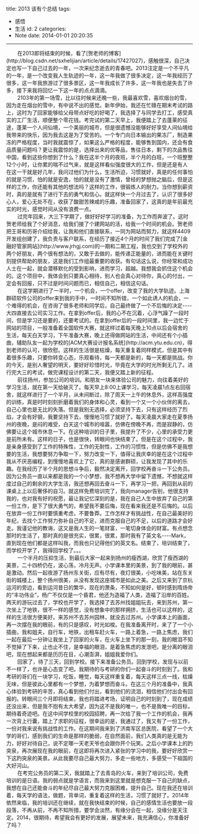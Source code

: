 title: 2013 该有个总结
tags:
  - 感悟
  - 生活
id: 2
categories:
  - Note
date: 2014-01-01 20:20:35
---

<div style="font-size: 14px;"><span style="padding-left: 30px;">在2013即将结束的时候，看了[贺老师的博客](http://blog.csdn.net/sxhelijian/article/details/17427027)，感触很深，自己决定也写一下自己过去的一年，一次来纪念逝去的青春吧。2013注定是一个不平凡的一年，是一个改变我人生轨迹的一年，这一年我做了很多决定，这一年我经历了很多，这一年我旅游过了很多景区，这一年我成长了许多，这一年我也是失去了许多，接下来我将回忆一下这一年的点点滴滴。</span></div>
<div style="font-size: 14px;"><span style="padding-left: 30px;">2103年的第一场雪，比以往时候来还晚一些，我最喜欢雪，喜欢烟台的雪，因为走在烟台的雪中，有中说不出的感觉。新年伊始，我还在忙碌在期末考试的路上，这时为了回家能够给父母带点好吃的好喝了，我选择了与同学去打工，感受真实的工厂生活，顺便整个零花钱。考完试的第二天早上，我便踏上了去蓬莱的征途，蓬莱一个人间仙境，一个美丽的城市，但是很遗憾没能够好好享受人间仙境给我带来的快乐，因为我去这是为了受苦的。一个专门向日本输出的果冻厂，制造果冻的严格程度，当时我就震惊了，如果这么严格的程度，能够售到国内，还会有食品质量问题吗？更让我震惊的是，选择出来的优等品，售往日本，剩下的次品售往中国，看到这些你想到了什么？我在这半个月的夜班，半个月的白班，一个班整整12个小时，让你累的喘不过气来，就是这样看似强度很大的工作，但是还是有人在这一干就是好几年，我问过他们为什么，生活所迫，习惯就好，真是的任何事怕的就是习惯，怕的就是安逸，怕的就是没有了激情，曾经的梦想抛之脑后，但是这样的工作，你还能有其他的想法吗？这样的工作，很锻炼人的耐力。当你想到薪资时，真的是就有了进行下去的勇气和信心。就这样快一个月过去了，认识了很多好心人，爱心无处不在，收获了酸甜苦辣咸的乐趣，准备回家了，这真的是年前最充实的时光，感觉时间从没有浪费一点。</span></div>
<div style="font-size: 14px;"><span style="padding-left: 30px;">过完年回来，大三下学期了，做好好好学习的准备，为工作而奔波了。这时贺老师给我了个好消息，给我们接了个建网站的活，给我一个时间的机会。贺老师把王哥和历哥介绍给我，让我和他们直接联系，一同为网站而努力，就这样4409开发组创建了，我负责与客户联系，在经历了接近4个月的时间了我们完成了[金融好管家网站](http://www.jrhgj.com)的一期和二期工程，我也交到了学校外的两个好朋友，两个很有想法的，又敢于去做的，能传递正能量的，进而能在关键时刻提供帮助的朋友，这是我们工作组最重要的收获。有句话这么说，你经常和成功人士在一起，就会潜移默化的受到影响，进而学习，超越。我想我会抓住这个机会的。这个项目中，我体会到只要真心相待，别人也会真心对待你，真心的付出，一定会有回报，只不过是时间问题而已，相信自己，相信这句话。</span></div>
<div style="font-size: 14px;"><span style="padding-left: 30px;">在这学期进行了一半时，一个机会，一个offer，改变了我的大学轨迹。上海群硕软件公司的offer来到我的手中，一时间不知所错，一个如此诱人的机会，一个难得的机会，在咨询了很多老师和同学后，自己最终做了一个不后悔的决定----大四直接去公司实习工作。在拿到offer后，我的心不在沉着，心浮气躁了一段时间，但是学习还是要的，还要考试的。在拿到offer后的一段时间里，我一边忙于网站的项目，一般准备着全国软件大赛，就这样过着每天晚上10点以后会宿舍的生活，每天白天学习，下午准备大赛，晚上还得做网站的生活，中间还有个小插曲，辅助队友一起为学校的[ACM大赛设计报名系统](http://acm.ytu.edu.cn)，得到老师的认可，很欣慰。这样的生活很是枯燥，每天重复着同样模式，但是其中有着很多乐趣，只要你转变心态，乐观看待，每一天都是新的，每一天都是挑战。你的今天，是别人奢望的明天，要好好珍惜时光，毕竟在大学的时光所剩无几了。进行完大三的考试，做完课程设计的第二天，我便又踏上新的征程。</span></div>
<div style="font-size: 14px;"><span style="padding-left: 30px;">前往扬州，参加公司的培训。和朋友一块来体验公司的魅力，向往着美好的学习生活，就在第一天给破灭了。每天早上8:00上课学习，每天凌晨1点左右回宿舍，就这样进行了一个半月，从未间断过，除了周天一上午的休息外，这样高强度的训练，真是时时刻刻折磨着我们的身体和心灵，看到一个又一个小伙伴的离去，自己心里也是无比的失落。但是我别无选择，必须坚持下去，只有这样经历了烈焰，才会有好钢，我要坚持下去，慢慢地习惯了就好了。每天凌晨大家走在夏季扬州的夜晚，是闷的难受，白天这个城市的喧嚣，仿佛在傍晚不再，而是寂静的，仿佛要让这个城市休息一下。在这种培训的日子里，我提升了不少，心里的承受力更是前所未有。这样的日子，也是很快，转眼间也快结束了。但是在这个过程中，我是亲身感受到了工作的特殊性，工作的无耐性，工作的习惯性，但是仿佛不是我想要的生活，我想要努力争取一下，努力改变一下，值得让我庆幸的是在这个过程中我从不厌恶编程，到慢慢地喜欢上了它，真的是感谢群硕，让我发现了其中的乐趣。在我经历了半个月的思想斗争后，毅然决定离开，回学校再奋斗一下公务员。因为公务员一直以来都是我的一个小梦想，我不想再大学中留下遗憾，不想就这样度过自己的剩余的大学生活，我还想再回去奋斗一下，再学习一把，再回到从前的课桌上上以后奢侈的自习。就这样免费培训完了，我向manager告别，他很支持我的，也对我有好的祝愿，最让我记忆深刻的是，我在自己人生中放弃了自己的第一份工作，是下了很大勇气的，希望我不要后悔，现在看来我还是不后悔的。以后在放弃一份工作时要慎重考虑，不要鲁莽。工作怎样才有挑战性，在自己最美好的年纪，去找个工作努力弥补自己的不足，进而克服自己的不足，以后的道路才会好走。我谨记他的教诲，这又是我人生的一笔财富，一笔切身体会的财富。有点想念那时的生活了，那时真的是很充实，很累，很累，那时我有了英文名----Mark，直到现在他们都是这样叫我，而我也只记得他们的英文名。结束了，培训结束了，而学校开学了，我得回学校了。。。</span></div>
<div style="font-size: 14px;"><span style="padding-left: 30px;">一个半月的压抑生活，到最后大家一起来到扬州的瘦西湖，欣赏了瘦西湖的美景，二十四桥仍在，波心荡，冷月无声。小学课本里的美景，到了我的眼前，甚是激动。然后一起夜游了扬州东关街，应有尽有，夜灯很美，小吃味美，站在东关街的城楼上，整个扬州很美，从没有发现这座城市是如此之美。之后又来到了京杭运河的旁边，看到运河昔日的繁华，现在的萧条，不知如何是好，顿时感到隋炀帝的“丰功伟业”，杨广不仅仅是一个昏君，他还为造福了人类，造福了沿岸的百姓。两天的游玩过去了，学校也开学了，我选择了去苏州找姐姐玩去，来到苏州，第一次坐上了地铁，很不一样的感觉，没有想象中的那样拥挤，生活也可以这样的，这样的生活很方便美好。来苏州不去苏州园林，就没去过苏州。小学课本上的画面，再一次摆在我的眼前，有的只是感叹，时光如梭。在我准备离开时，来了了一个小插曲，我和姐夫，自行车，地铁，出租车赶火车，一路上着急，一路上焦虑，我们一起在最后一分钟让我坐上了回家的火车，在火车上坐下的那一刻，我的眼泪不知不觉掉了下来，止也止不住，是幸福的眼泪，是着急焦虑的发泄吧，是分离的眼泪吧，现在想起来都是历历在目，心潮澎湃，姐姐我爱你们。</span></div>
<div style="font-size: 14px;"><span style="padding-left: 30px;">回家了，待了三天，回到学校。接下来准备公务员。回到学校，发现与以前不一样了，也许是心态变了吧。我期待的与考研的你们一起奋斗的时刻到了。我和考研的哥们在一块学习，吃饭，睡觉，每天这样重复着，每天这样三点一线，枯燥无味，但是彼此心里都有一个梦想，为着梦想而奋斗。在这三个月的准备中，我真心体验到考研的辛苦，真心看到他们付出，看到他们的流泪，相信他们付出会有回报的。转眼间三个月即将结束，我也将踏进考场，证明自己的时刻到了，现在成绩还没出来，但是我不抱有太大希望，因为这不是我的唯一，也不是我唯一的目标，期待着奇迹吧。在这中间学校里的校园招聘，再一次给了我一个工作的机会，我再一次背上行囊，踏上了求职的征程，很幸运的是，我通过了，我又有了一份工作，一份对我来说有挑战性的工作。在这期间我来到了济南军区总医院，看望了一个大学的哥们，感到我们的生命是那样的脆弱，在自然面前，我们人类真的是无能为力，好好对待自己，说不定哪一天老天爷也会跟你开个玩笑。之后小学课本上的趵突泉，再次展现在我的眼前，在这即将再次进入紧张的学习中的我，要好好欣赏一下这趵突泉的美景。从此我要尽自己最大努力，多走一些地方，多感受一下祖国的大好河山。</span></div>
<div style="font-size: 14px;"><span style="padding-left: 30px;">在考完公务员的第二天，我就踏上了去青岛的火车，来到了培训公司，免费培训的是日语。我的弱点就是学语言，而我来到这里就是想克服一下自己的缺点，我想在自己还能奋斗的年纪尽自己最大努力克服困难，提升自己。现在我还在培训着，每天学的语法，做题，背单词，重复着这样的生活，习惯了就好了。2014年依然来临，我的培训还在继续，就在我快结束的时候，自己的感情生活也要放一段段落，不再从前，不再不知所措，要学会淡然，有缘分会在一起，没缘分是天注定。2014，很期待，希望我会有更好的发展，展望未来，我充满信心，你准备好了吗？</span></div>